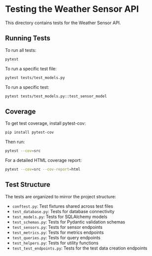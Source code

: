 # Testing the Weather Sensor API

This directory contains tests for the Weather Sensor API.

## Running Tests

To run all tests:

```bash
pytest
```

To run a specific test file:

```bash
pytest tests/test_models.py
```

To run a specific test:

```bash
pytest tests/test_models.py::test_sensor_model
```

## Coverage

To get test coverage, install pytest-cov:

```bash
pip install pytest-cov
```

Then run:

```bash
pytest --cov=src
```

For a detailed HTML coverage report:

```bash
pytest --cov=src --cov-report=html
```

## Test Structure

The tests are organized to mirror the project structure:

- `conftest.py`: Test fixtures shared across test files
- `test_database.py`: Tests for database connectivity
- `test_models.py`: Tests for SQLAlchemy models
- `test_schemas.py`: Tests for Pydantic validation schemas
- `test_sensors.py`: Tests for sensor endpoints
- `test_metrics.py`: Tests for metrics endpoints
- `test_queries.py`: Tests for query endpoints
- `test_helpers.py`: Tests for utility functions
- `test_test_endpoints.py`: Tests for the test data creation endpoints